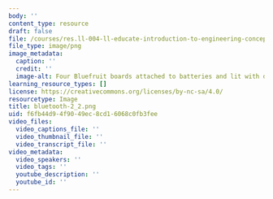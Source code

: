 ```yaml
---
body: ''
content_type: resource
draft: false
file: /courses/res.ll-004-ll-educate-introduction-to-engineering-concepts-spring-2022/bluetooth-2_2.png
file_type: image/png
image_metadata:
  caption: ''
  credit: ''
  image-alt: Four Bluefruit boards attached to batteries and lit with different colors.
learning_resource_types: []
license: https://creativecommons.org/licenses/by-nc-sa/4.0/
resourcetype: Image
title: bluetooth-2_2.png
uid: f6fb44d9-4f90-49ec-8cd1-6068c0fb3fee
video_files:
  video_captions_file: ''
  video_thumbnail_file: ''
  video_transcript_file: ''
video_metadata:
  video_speakers: ''
  video_tags: ''
  youtube_description: ''
  youtube_id: ''
---
```

